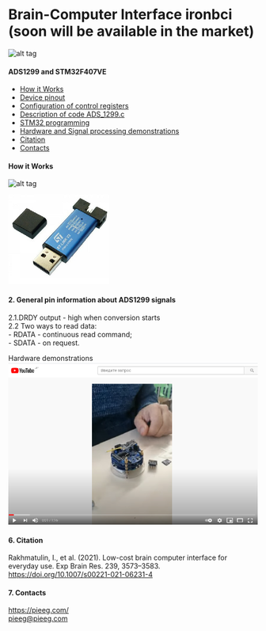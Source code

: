 # Brain-Computer Interface ironbci (soon will be available in the market)

                            
![alt tag](https://github.com/pieeg-club/ironbci/blob/master/Supplementary%20files/BLE/image_2.png "general view")​

####  ADS1299 and STM32F407VE 
-  [How it Works](https://github.com/Ildaron/ironbci/blob/master/README.md#1-how-it-works)  
-  [Device pinout](https://github.com/Ildaron/ironbci#2--general-pin-information-about-ads1299-signals)   
-  [Configuration of control registers](https://github.com/Ildaron/ironbci#3-configuration-of-control-registers)     
-  [Description of code ADS_1299.c](https://github.com/Ildaron/ironbci#4-description-of-code-ads_1299c)    
-  [STM32 programming](https://github.com/Ildaron/ironbci#5-stm32-programming)  
-  [Hardware and Signal processing demonstrations](https://github.com/Ildaron/ironbci#6-hardware-and-signal-processing-demonstrations)     
-  [Citation](https://github.com/Ildaron/ironbci/blob/master/README.md#7-citation)   
-  [Contacts](https://github.com/Ildaron/ironbci/blob/master/README.md#8-contacts)     

#### How it Works  
![alt tag](https://github.com/pieeg-club/ironbci/blob/master/Supplementary%20files/BLE/app.png "app")
   
![alt tag](https://github.com/Ildaron/ironbci/blob/master/Supplementary%20files/stl1.bmp "stm32")


####  2.  General pin information about ADS1299 signals

2.1.DRDY output -  high when conversion starts    
2.2  Two ways to read data:      
      - RDATA - continuous read command;      
      - SDATA - on request.  

 
Hardware demonstrations  
[![Hardware demonstrations](https://github.com/Ildaron/ironbci/blob/master/Supplementary%20files/hardware_ironbci.bmp)](https://youtu.be/j0kvDpfp6p8)    
   

#### 6. Citation  
Rakhmatulin, I., et al. (2021). Low-cost brain computer interface for everyday use. Exp Brain Res. 239, 3573–3583. https://doi.org/10.1007/s00221-021-06231-4

#### 7. Contacts   
https://pieeg.com/   
pieeg@pieeg.com  

